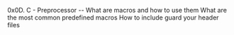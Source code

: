 0x0D. C - Preprocessor -- What are macros and how to use them
What are the most common predefined macros
How to include guard your header files
